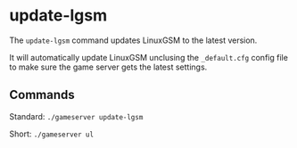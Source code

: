 # update-lgsm

The `update-lgsm` command updates LinuxGSM to the latest version.

It will automatically update LinuxGSM unclusing the `_default.cfg` config file to make sure the game server gets the latest settings.

## Commands

Standard: `./gameserver update-lgsm`

Short: `./gameserver ul`


